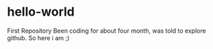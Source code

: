 # hello-world
First Repository
Been coding for about four month, was told to explore github. So here i am ;)
